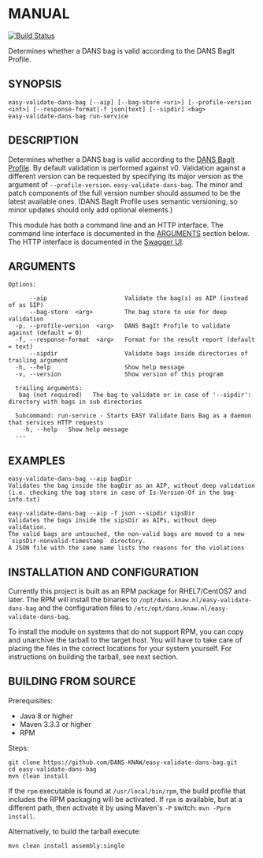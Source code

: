 MANUAL
======
[![Build Status](https://travis-ci.org/DANS-KNAW/easy-validate-dans-bag.png?branch=master)](https://travis-ci.org/DANS-KNAW/easy-validate-dans-bag)

Determines whether a DANS bag is valid according to the DANS BagIt Profile.

SYNOPSIS
--------

    easy-validate-dans-bag [--aip] [--bag-store <uri>] [--profile-version <int>] [--response-format|-f json|text] [--sipdir] <bag>
    easy-validate-dans-bag run-service

DESCRIPTION
-----------

Determines whether a DANS bag is valid according to the [DANS BagIt Profile]. By default validation is performed against v0. Validation against a different
version can be requested by specifying its major version as the argument of `--profile-version`. `easy-validate-dans-bag`. The minor and patch components of the
full version number should assumed to be the latest available ones. (DANS BagIt Profile uses semantic versioning, so minor updates should only add optional
elements.)

This module has both a command line and an HTTP interface. The command line interface is documented in the
[ARGUMENTS](#arguments) section below. The HTTP interface is documented in the <a href="api.html" target="__blank">Swagger UI</a>.

ARGUMENTS
---------

    Options:

          --aip                      Validate the bag(s) as AIP (instead of as SIP)
          --bag-store  <arg>         The bag store to use for deep validation
      -p, --profile-version  <arg>   DANS BagIt Profile to validate against (default = 0)
      -f, --response-format  <arg>   Format for the result report (default = text)
          --sipdir                   Validate bags inside directories of trailing argument
      -h, --help                     Show help message
      -v, --version                  Show version of this program
      
      trailing arguments:
       bag (not required)   The bag to validate or in case of '--sipdir': directory with bags in sub directories
      
      Subcommand: run-service - Starts EASY Validate Dans Bag as a daemon that services HTTP requests
        -h, --help   Show help message
      ---

EXAMPLES
--------

    easy-validate-dans-bag --aip bagDir
    Validates the bag inside the bagDir as an AIP, without deep validation (i.e. checking the bag store in case of Is-Version-Of in the bag-info.txt)
      
    easy-validate-dans-bag --aip -f json --sipdir sipsDir
    Validates the bags inside the sipsDir as AIPs, without deep validation. 
    The valid bags are untouched, the non-valid bags are moved to a new `sipsDir-nonvalid-timestamp` directory. 
    A JSON file with the same name lists the reasons for the violations  

INSTALLATION AND CONFIGURATION
------------------------------

Currently this project is built as an RPM package for RHEL7/CentOS7 and later. The RPM will install the binaries to
`/opt/dans.knaw.nl/easy-validate-dans-bag` and the configuration files to `/etc/opt/dans.knaw.nl/easy-validate-dans-bag`.

To install the module on systems that do not support RPM, you can copy and unarchive the tarball to the target host. You will have to take care of placing the
files in the correct locations for your system yourself. For instructions on building the tarball, see next section.


BUILDING FROM SOURCE
--------------------

Prerequisites:

* Java 8 or higher
* Maven 3.3.3 or higher
* RPM

Steps:

    git clone https://github.com/DANS-KNAW/easy-validate-dans-bag.git
    cd easy-validate-dans-bag 
    mvn clean install

If the `rpm` executable is found at `/usr/local/bin/rpm`, the build profile that includes the RPM packaging will be activated. If `rpm` is available, but at a
different path, then activate it by using Maven's `-P` switch: `mvn -Pprm install`.

Alternatively, to build the tarball execute:

    mvn clean install assembly:single

[DANS BagIt Profile]: https://dans-knaw.github.io/dans-bagit-profile/

[local-file-uri]: https://dans-knaw.github.io/easy-bag-store/03_definitions.html#local-file-uri
